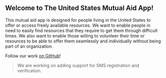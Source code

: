 ## Welcome to The United States Mutual Aid App!

This mutual aid app is designed for people living in the United States to offer or access freely available resources. We want to enable people in need to easily find resources that they require to get them through difficult times. We also want to enable those willing to volunteer their time or resources to be able to offer them seamlessly and individually without being part of an organization.

Follow our work [on GitHub](https://github.com/caendesilva/mutual-aid-app)!

> We are working on adding support for SMS registration and verification.